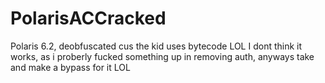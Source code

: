 # PolarisACCracked
Polaris 6.2, deobfuscated cus the kid uses bytecode LOL
I dont think it works, as i proberly fucked something up in removing auth, anyways take and make a bypass for it LOL
